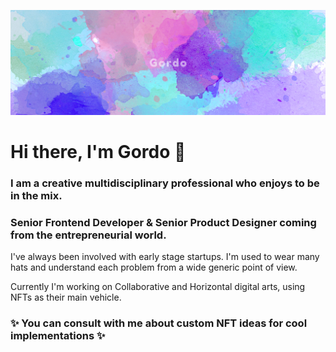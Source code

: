 ![Gordo](./Background_twitter_gordo.png)

# Hi there, I'm Gordo 🦄

### I am a creative multidisciplinary professional who enjoys to be in the mix.
### Senior Frontend Developer & Senior Product Designer coming from the entrepreneurial world.

I've always been involved with early stage startups. 
I'm used to wear many hats and understand each problem from a wide generic point of view.

Currently I'm working on Collaborative and Horizontal digital arts, using NFTs as their main vehicle.

### ✨ You can consult with me about custom NFT ideas for cool implementations ✨

